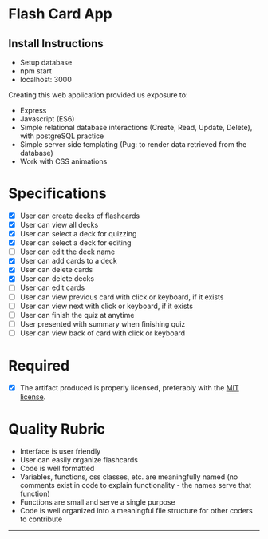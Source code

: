 # Flash Card App

## Install Instructions
- Setup database
- npm start
- localhost: 3000

Creating this web application provided us exposure to:
* Express
* Javascript (ES6)
* Simple relational database interactions (Create, Read, Update, Delete), with postgreSQL practice
* Simple server side templating (Pug: to render data retrieved from the database)
* Work with CSS animations

# Specifications

- [x] User can create decks of flashcards
- [x] User can view all decks
- [x] User can select a deck for quizzing
- [x] User can select a deck for editing
- [ ] User can edit the deck name
- [x] User can add cards to a deck
- [x] User can delete cards
- [x] User can delete decks
- [ ] User can edit cards
- [ ] User can view previous card with click or keyboard, if it exists
- [ ] User can view next with click or keyboard, if it exists
- [ ] User can finish the quiz at anytime
- [ ] User presented with summary when finishing quiz
- [ ] User can view back of card with click or keyboard

# Required

- [x] The artifact produced is properly licensed, preferably with the [MIT license][mit-license].

# Quality Rubric

- Interface is user friendly
- User can easily organize flashcards
- Code is well formatted
- Variables, functions, css classes, etc. are meaningfully named (no comments exist in code to explain functionality - the names serve that function)
- Functions are small and serve a single purpose
- Code is well organized into a meaningful file structure for other coders to contribute

---

<!-- LICENSE -->

[mit-license]: https://opensource.org/licenses/MIT

